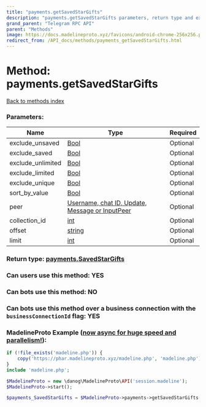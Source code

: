 ```yaml
---
title: "payments.getSavedStarGifts"
description: "payments.getSavedStarGifts parameters, return type and example"
grand_parent: "Telegram RPC API"
parent: "Methods"
image: https://docs.madelineproto.xyz/favicons/android-chrome-256x256.png
redirect_from: /API_docs/methods/payments_getSavedStarGifts.html
---
```

# Method: payments.getSavedStarGifts
[Back to methods index](index.html)



### Parameters:

| Name     |    Type       | Required |
|----------|---------------|----------|
|exclude\_unsaved|[Bool](/API_docs/types/Bool.html) | Optional|
|exclude\_saved|[Bool](/API_docs/types/Bool.html) | Optional|
|exclude\_unlimited|[Bool](/API_docs/types/Bool.html) | Optional|
|exclude\_limited|[Bool](/API_docs/types/Bool.html) | Optional|
|exclude\_unique|[Bool](/API_docs/types/Bool.html) | Optional|
|sort\_by\_value|[Bool](/API_docs/types/Bool.html) | Optional|
|peer|[Username, chat ID, Update, Message or InputPeer](/API_docs/types/InputPeer.html) | Optional|
|collection\_id|[int](/API_docs/types/int.html) | Optional|
|offset|[string](/API_docs/types/string.html) | Optional|
|limit|[int](/API_docs/types/int.html) | Optional|


### Return type: [payments.SavedStarGifts](/API_docs/types/payments.SavedStarGifts.html)

### Can users use this method: **YES**


### Can bots use this method: **NO**


### Can bots use this method over a business connection with the `businessConnectionId` flag: **YES**


### MadelineProto Example ([now async for huge speed and parallelism!](https://docs.madelineproto.xyz/docs/ASYNC.html)):


```php
if (!file_exists('madeline.php')) {
    copy('https://phar.madelineproto.xyz/madeline.php', 'madeline.php');
}
include 'madeline.php';

$MadelineProto = new \danog\MadelineProto\API('session.madeline');
$MadelineProto->start();

$payments_SavedStarGifts = $MadelineProto->payments->getSavedStarGifts(exclude_unsaved: $Bool, exclude_saved: $Bool, exclude_unlimited: $Bool, exclude_limited: $Bool, exclude_unique: $Bool, sort_by_value: $Bool, peer: $InputPeer, collection_id: $int, offset: 'string', limit: $int, );
```

